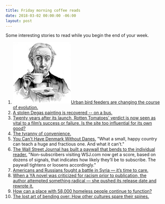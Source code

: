 ```yaml
---
title: Friday morning coffee reads
date: 2018-03-02 00:00:00 -06:00
layout: post
---
```


Some interesting stories to read while you begin the end of your week.

1. ![](/assets/images/3b50391u-Edit-800-189x200.jpg)[Urban bird feeders are changing the course of evolution.](https://www.theatlantic.com/science/archive/2018/01/urban-birds-are-evolving-to-be-fed/551120/)
2. [A stolen Degas painting is recovered -- on a bus.](https://www.npr.org/sections/thetwo-way/2018/02/24/588537379/customs-agents-search-a-bus-near-paris-and-discover-a-stolen-degas-painting?utm_source=feedburner&utm_medium=feed&utm_campaign=Feed%3A+Artsjournal+%28ArtsJournal%29)
3. [Twenty years after its launch, Rotten Tomatoes' verdict is now seen as vital to a film’s success or failure. Is the site too influential for its own good?](https://www.theguardian.com/film/2018/feb/26/rotten-tomatoes-hollywood-love-hate-relationship)
4. [The tyranny of convenience.](https://www.nytimes.com/2018/02/16/opinion/sunday/tyranny-convenience.html)
5. [You Can't Have Denmark Without Danes.](https://www.bloomberg.com/view/articles/2018-02-23/you-can-t-have-denmark-without-danes) "What a small, happy country can teach a huge and fractious one. And what it can't."
6. [The Wall Street Journal has built a paywall that bends to the individual reader.](http://www.niemanlab.org/2018/02/after-years-of-testing-the-wall-street-journal-has-built-a-paywall-that-bends-to-the-individual-reader/) "Non-subscribers visiting WSJ.com now get a score, based on dozens of signals, that indicates how likely they’ll be to subscribe. The paywall tightens or loosens accordingly."
7. [Americans and Russians fought a battle in Syria — it’s time to care.](https://www.nationalreview.com/2018/02/us-russia-syria-implication-serious/)
8. [When a YA novel was criticized for racism prior to publication, the author attempted something radical — she pushed its release date and rewrote it.](http://www.vulture.com/2018/02/keira-drake-the-continent.html)
9. [How can a place with 58,000 homeless people continue to function?](http://www.latimes.com/opinion/editorials/la-ed-homelessness-impact-on-others-20180301-htmlstory.html)
10. [The lost art of bending over: How other cultures spare their spines.](https://www.npr.org/sections/health-shots/2018/02/26/587735283/lost-art-of-bending-over-how-other-cultures-spare-their-spines)
